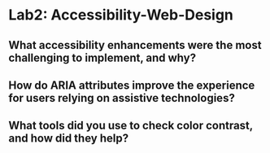 # Lab2: Accessibility-Web-Design

## What accessibility enhancements were the most challenging to implement, and why?

## How do ARIA attributes improve the experience for users relying on assistive technologies?

## What tools did you use to check color contrast, and how did they help?
